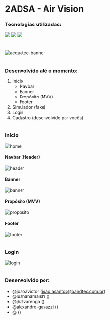 # 2ADSA - Air Vision

### Tecnologias utilizadas: 
<p>
  <img src="https://img.shields.io/badge/CSS3-1572B6?style=for-the-badge&logo=css3&logoColor=white" />
  <img src="https://img.shields.io/badge/HTML5-E34F26?style=for-the-badge&logo=html5&logoColor=white" />
  <img src="https://img.shields.io/badge/JavaScript-F7DF1E?style=for-the-badge&logo=javascript&logoColor=black" />
</p>

#

![acquatec-banner](https://user-images.githubusercontent.com/53584199/135951148-63a419d4-9eff-4f4c-a863-d60a15bef6f9.png)

#

### Desenvolvido até o momento:
<ol>
  <li>Início
    <ul>
      <li>Navbar</li>
      <li>Banner</li>
      <li>Propósito (MVV)</li>
      <li>Footer</li>
    </ul>
  </li>
  <li>Simulador (fake)</li>
  <li>Login</li>
  <li>Cadastro (desenvolvido por vocês)</li>
</ol>

#

### Início

![home](https://user-images.githubusercontent.com/53584199/135952317-d56062fc-fd27-4b85-9164-8b0bb93adc3d.png)

#### Navbar (Header)

![header](https://user-images.githubusercontent.com/53584199/135952132-d7ccbbbc-d94f-4c28-8658-81b45c39ae05.png)

#### Banner

![banner](https://user-images.githubusercontent.com/53584199/135952126-7e2daa70-3b3a-4f78-a4c7-c059979903b0.png)

#### Propósito (MVV)

![proposito](https://user-images.githubusercontent.com/53584199/135952133-0699c6b8-9a99-4a77-ae25-821891879511.png)

#### Footer

![footer](https://user-images.githubusercontent.com/53584199/135952274-3acbe832-59e0-49cf-a138-a3ec72a5190a.png)

#

### Login

![login](https://user-images.githubusercontent.com/53584199/135952551-429f7d6d-ca17-4d4e-8671-fa4a9559e241.png)

# 

### Desenvolvido por:
- @joaoavictor (joao.asantos@bandtec.com.br)
- @luanahamaishi ()
- @jhalvarenga ()
- @alexandre-gavazzi ()
- @ ()
